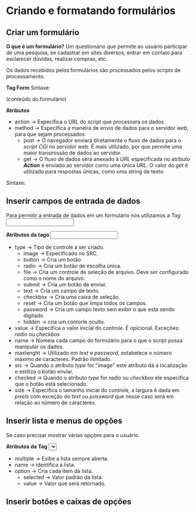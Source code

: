 # Criando e formatando formulários

## Criar um formulário

**O que é um formulário?**
Um questionário que permite ao usuário participar de uma pesquisa, se cadastrar em sites diversos, entrar em contato para esclarecer dúvidas, realizar compras, etc.

Os dados recebidos pelos formulários são processados pelos scripts de processamento.

**Tag Form**
Sintaxe: 
<form atributos>
    (conteúdo do formulário)
</form>

**Atributos**

- action -> Específica o URL do script que processará os dados
- method -> Específica a maneira de envio de dados para o servidor *web*, para que sejam processados.
    - post -> O navegador enviará diretamente o fluxo de dados para o *script CGI* no servidor web. É mais utilizado, por que permite uma maior transmissão de dados ao servidor.
    - get -> O fluxo de dados será anexado à *URL* especificada no atributo ***Action*** e enviado ao servidor como uma única *URL*.
    O valor do *get* é utilizado para respostas únicas, como uma string de texto.

Sintaxe:
<form action="malito:endereco@eletronico.com.br" method="get" ou method="post">

## Inserir campos de entrada de dados

Para permitir a entrada de dados em um formulário nós utilizamos a *Tag <input>*

**Atributos da tago <input>**

- type -> Tipo de controle a ser criado.
    - image -> Especificado no SRC.
    - button -> Cria um botão.
    - radio -> Cria um botão de escolha única.
    - file -> Cria um controle de seleção de arquivo. Deve ser configurado como o nome do arquivo.
    - submit -> Cria um botão de enviar.
    - text ->  Cria um campo de texto.
    - checkbox -> Cria uma caixa de seleção.
    - reset -> Cria um botão que limpa todos os campos.
    - password -> Cria um campo texto sem exibir o que está sendo digitado.
    - hidden -> cria um contorle oculto.
- value -> Especifica o valor inicial do controle. É opicional. Exceções: *radio* ou *checkbox*
- name -> Nomeia cada campo do formulário para o que o script possa manipular os dados.
- maxlenght -> Utilizado em *text* e *password*, estabelece o número máximo de caracteres. Padrão ilimitado.
- src -> Quando o atríbuto *type* for "image" este atríbuto dá a localização e estiliza o botão enviar.
- checked -> Quando o atríbuto *type* for *radio* ou *checkbox* ele especifica que o botão está selecionado.
- size -> Especifica o tamanho inicial do controle, a largura é dada em *pixels* com exceção do *text* ou *password* que nesse caso será em relação ao número de caracteres.

## Inserir lista e menus de opções

Se caso precisar mostrar várias opções para o usuário.

**Atributos da Tag <select></select>**

- multiple -> Exibe a lista sempre aberta.
- name -> identifica a lista.
- option -> Cria cada item da lista.
    - selected -> Valor padrão da lista.
    - value -> Valor que será retornado.

## Inserir botões e caixas de opções